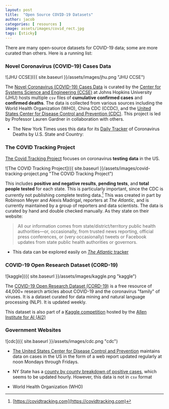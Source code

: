 ```yaml
---
layout: post
title:  "Open Source COVID-19 Datasets"
author: jacob
categories: [ resources ]
image: assets/images/covid_rect.jpg
tags: [sticky]
---
```

There are many open-source datasets for COVID-19 data; some are more curated than others. Here is a running list:

### Novel Coronavirus (COVID-19) Cases Data

![JHU CCSE]({{ site.baseurl }}/assets/images/jhu.png "JHU CCSE")

The [Novel Coronavirus (COVID-19) Cases Data](https://data.humdata.org/dataset/novel-coronavirus-2019-ncov-cases) is curated by the [Center for Systems Science and Engineering (CCSE)](https://systems.jhu.edu) at Johns Hopkins University (JHU) hosts multiple `csv` files of **cumulative confirmed cases** and **confirmed deaths**. The data is collected from various sources including the World Health Organization (WHO), China CDC (CCDC), and the [United States Center for Disease Control and Prevention (CDC)](https://www.cdc.gov/coronavirus/2019-ncov/cases-updates/cases-in-us.html). This project is led by Professor Lauren Gardner in collaboration with others.

* The New York Times uses this data for its [Daily Tracker](https://www.nytimes.com/interactive/2020/03/21/upshot/coronavirus-deaths-by-country.html?action=click&module=Top%20Stories&pgtype=Homepage) of Coronavirus Deaths by U.S. State and Country:

### The COVID Tracking Project

[The Covid Tracking Project](https://covidtracking.com/) focuses on coronavirus **testing data** in the US.

![The COVID Tracking Project]({{ site.baseurl }}/assets/images/covid-tracking-project.png "The COVID Tracking Project")

This includes **positive and negative results**, **pending tests**, and **total people tested** for each state. This is particularly important, since the CDC is currently not publishing complete testing data.[^fn1] This was created in part by Robinson Meyer and Alexis Madrigal, reporters at _The Atlantic_, and is currently maintained by a group of reporters and data scientists. The data is curated by hand and double checked manually. As they state on their website:

> All our information comes from state/district/territory public health authorities—or, occasionally, from trusted news reporting, official press conferences, or (very occasionally) tweets or Facebook updates from state public health authorities or governors.

* This data can be explored easily on [_The Atlantic_ tracker](https://www.theatlantic.com/health/archive/2020/03/how-many-people-tested-sick-coronavirus-covid-each-state-america/608413/)

### COVID-19 Open Research Dataset (CORD-19)

![kaggle]({{ site.baseurl }}/assets/images/kaggle.png "kaggle")

The [COVID-19 Open Research Dataset (CORD-19)](https://pages.semanticscholar.org/coronavirus-research) is a free resource of 44,000+ research articles about COVID-19 and the coronavirus "family" of viruses. It is a dataset curated for data mining and natural language processing (NLP). It is updated weekly.

This dataset is also part of a [Kaggle competition](https://www.kaggle.com/allen-institute-for-ai/CORD-19-research-challenge) hosted by the [Allen Institute for AI (AI2)](https://duckduckgo.com/?q=Allen+Institute+For+AI&t=osx)

### Government Websites

![cdc]({{ site.baseurl }}/assets/images/cdc.png "cdc")

* [The United States Center for Disease Control and Prevention](https://www.cdc.gov/coronavirus/2019-ncov/cases-updates/cases-in-us.html) maintains data on cases in the US in the form of a web report updated regularly at noon Mondays through Fridays.

* NY State has a [county by county breakdown of positive cases](https://coronavirus.health.ny.gov/county-county-breakdown-positive-cases), which seems to be updated hourly. However, this data is not in `csv` format

* World Health Organization (WHO)

[^fn1]: [https://covidtracking.com](https://covidtracking.com)
